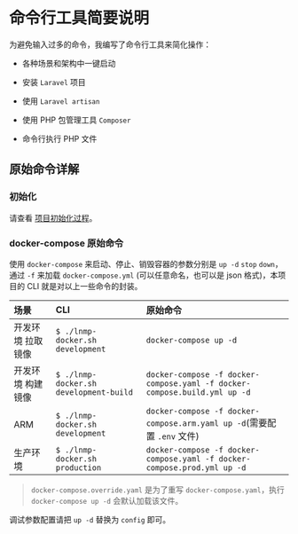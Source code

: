 # 命令行工具简要说明

为避免输入过多的命令，我编写了命令行工具来简化操作：

* 各种场景和架构中一键启动

* 安装 `Laravel` 项目

* 使用 `Laravel artisan`

* 使用 PHP 包管理工具 `Composer`

* 命令行执行 PHP 文件

## 原始命令详解

### 初始化

请查看 [项目初始化过程](init.md)。

### docker-compose 原始命令

使用 `docker-compose` 来启动、停止、销毁容器的参数分别是 `up -d` `stop` `down`，通过 `-f` 来加载 `docker-compose.yml` (可以任意命名，也可以是 json 格式)，本项目的 CLI 就是对以上一些命令的封装。

|场景|CLI|原始命令|
|:--|:--|:-|
|开发环境 拉取镜像  | `$ ./lnmp-docker.sh development`         |`docker-compose up -d`|
|开发环境 构建镜像  | `$ ./lnmp-docker.sh development-build`   |`docker-compose -f docker-compose.yaml -f docker-compose.build.yml up -d`|
|ARM             | `$ ./lnmp-docker.sh development`         |`docker-compose -f docker-compose.arm.yaml up -d`(需要配置 `.env` 文件)     |
|生产环境         | `$ ./lnmp-docker.sh production`          |`docker-compose -f docker-compose.yaml -f docker-compose.prod.yml up -d`  |

>`docker-compose.override.yaml` 是为了重写 `docker-compose.yaml`，执行 `docker-compose up -d` 会默认加载该文件。

调试参数配置请把 `up -d` 替换为 `config` 即可。
